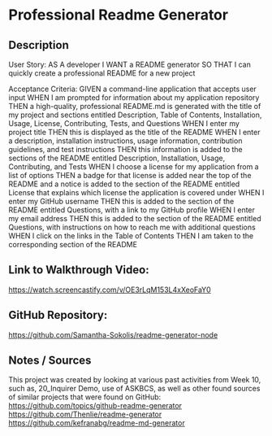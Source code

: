 # Professional Readme Generator

  ## Description
User Story: 
AS A developer
I WANT a README generator
SO THAT I can quickly create a professional README for a new project

Acceptance Criteria: 
GIVEN a command-line application that accepts user input
WHEN I am prompted for information about my application repository
THEN a high-quality, professional README.md is generated with the title of my project and sections entitled Description, Table of Contents, Installation, Usage, License, Contributing, Tests, and Questions
WHEN I enter my project title
THEN this is displayed as the title of the README
WHEN I enter a description, installation instructions, usage information, contribution guidelines, and test instructions
THEN this information is added to the sections of the README entitled Description, Installation, Usage, Contributing, and Tests
WHEN I choose a license for my application from a list of options
THEN a badge for that license is added near the top of the README and a notice is added to the section of the README entitled License that explains which license the application is covered under
WHEN I enter my GitHub username
THEN this is added to the section of the README entitled Questions, with a link to my GitHub profile
WHEN I enter my email address
THEN this is added to the section of the README entitled Questions, with instructions on how to reach me with additional questions
WHEN I click on the links in the Table of Contents
THEN I am taken to the corresponding section of the README

## Link to Walkthrough Video:
https://watch.screencastify.com/v/OE3rLqM153L4xXeoFaY0

## GitHub Repository: 
https://github.com/Samantha-Sokolis/readme-generator-node


## Notes / Sources
This project was created by looking at various past activities from Week 10, such as, 20_Inquirer Demo, use of ASKBCS, as well as other found sources of similar projects that were found on GitHub:
https://github.com/topics/github-readme-generator
https://github.com/Thenlie/readme-generator
https://github.com/kefranabg/readme-md-generator


